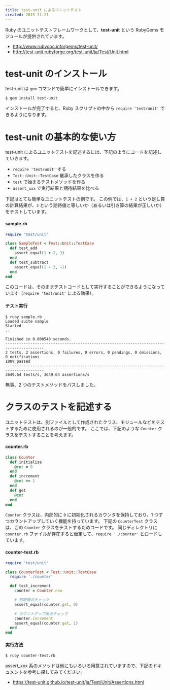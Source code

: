```yaml
---
title: test-unit によるユニットテスト
created: 2015-11-21
---
```


Ruby のユニットテストフレームワークとして、**test-unit** という RubyGems モジュールが提供されています。

* http://www.rubydoc.info/gems/test-unit/
* http://test-unit.rubyforge.org/test-unit/ja/Test/Unit.html

test-unit のインストール
====
test-unit は `gem` コマンドで簡単にインストールできます。

```
$ gem install test-unit
```

インストールが完了すると、Ruby スクリプトの中から `require 'test/unit'` できるようになります。

test-unit の基本的な使い方
====
test-unit によるユニットテストを記述するには、下記のようにコードを記述していきます。

* `require 'test/unit'` する
* `Test::Unit::TestCase` 継承したクラスを作る
* `test` で始まるテストメソッドを作る
* `assert_xxx` で実行結果と期待結果を比べる

下記はとても簡単なユニットテストの例です。
この例では、`1 + 2` という足し算の計算結果が、`3` という期待値と等しいか（あるいは引き算の結果が正しいか）をテストしています。

#### sample.rb
```ruby
require 'test/unit'

class SampleTest < Test::Unit::TestCase
  def test_add
    assert_equal(1 + 2, 3)
  end
  def test_subtract
    assert_equal(1 - 2, -1)
  end
end
```

このコードは、そのままテストコードとして実行することができるようになっています（`require 'test/unit'` による効果）。

#### テスト実行
```
$ ruby sample.rb
Loaded suite sample
Started
..

Finished in 0.000548 seconds.
---------------------------------------------------------------------------------------
2 tests, 2 assertions, 0 failures, 0 errors, 0 pendings, 0 omissions, 0 notifications
100% passed
---------------------------------------------------------------------------------------
3649.64 tests/s, 3649.64 assertions/s
```

無事、2 つのテストメソッドをパスしました。


クラスのテストを記述する
====
ユニットテストは、別ファイルとして作成されたクラス、モジュールなどをテストするために使用されるのが一般的です。
ここでは、下記のような `Counter` クラスをテストすることを考えます。

#### counter.rb
```ruby
class Counter
  def initialize
    @cnt = 0
  end
  def increment
    @cnt += 1
  end
  def get
    @cnt
  end
end
```

`Counter` クラスは、内部的に `0` に初期化されるカウンタを保持しており、1 つずつカウントアップしていく機能を持っています。
下記の `CounterTest` クラスは、この `Counter` クラスをテストするためコードです。
同じディレクトリに `counter.rb` ファイルが存在すると仮定して、`require './counter'` とロードしています。

#### counter-test.rb
```ruby
require 'test/unit'

class CounterTest < Test::Unit::TestCase
  require './counter'

  def test_increment
    counter = Counter.new

    # 初期値のチェック
    assert_equal(counter.get, 0)

    # カウントアップ後のチェック
    counter.increment
    assert_equal(counter.get, 1)
  end
end
```

#### 実行方法
```
$ ruby counter-test.rb
```

assert_xxx 系のメソッドは他にもいろいろ用意されていますので、下記のドキュメントを参考に探してみてください。

* https://test-unit.github.io/test-unit/ja/Test/Unit/Assertions.html

